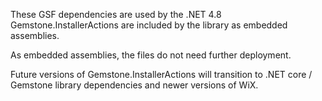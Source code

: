 These GSF dependencies are used by the .NET 4.8 Gemstone.InstallerActions are included by the library as embedded assemblies.

As embedded assemblies, the files do not need further deployment.

Future versions of Gemstone.InstallerActions will transition to .NET core / Gemstone library dependencies and newer versions of WiX.
